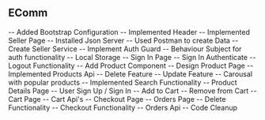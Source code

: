 ## EComm

-- Added Bootstrap Configuration
-- Implemented Header
-- Implemented Seller Page
-- Installed Json Server
-- Used Postman to create Data
-- Create Seller Service
-- Implement Auth Guard
-- Behaviour Subject for auth functionality
-- Local Storage
-- Sign In Page
-- Sign In Authenticate
-- Logout Functionality
-- Add Product Component
-- Design Product Page
-- Implemented Products Api
-- Delete Feature
-- Update Feature
-- Carousal with popular products
-- Implemented Search Functionality
-- Product Details Page
-- User Sign Up / Sign In
-- Add to Cart
-- Remove from Cart
-- Cart Page
-- Cart Api's
-- Checkout Page
-- Orders Page
-- Delete Functionality
-- Checkout Functionality
-- Orders Api
-- Code Cleanup

